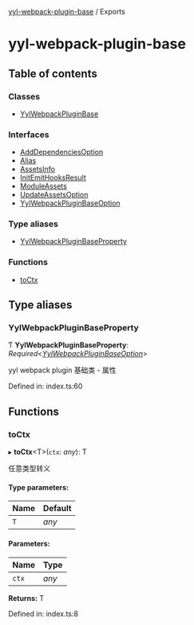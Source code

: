 [yyl-webpack-plugin-base](README.md) / Exports

# yyl-webpack-plugin-base

## Table of contents

### Classes

- [YylWebpackPluginBase](classes/yylwebpackpluginbase.md)

### Interfaces

- [AddDependenciesOption](interfaces/adddependenciesoption.md)
- [Alias](interfaces/alias.md)
- [AssetsInfo](interfaces/assetsinfo.md)
- [InitEmitHooksResult](interfaces/initemithooksresult.md)
- [ModuleAssets](interfaces/moduleassets.md)
- [UpdateAssetsOption](interfaces/updateassetsoption.md)
- [YylWebpackPluginBaseOption](interfaces/yylwebpackpluginbaseoption.md)

### Type aliases

- [YylWebpackPluginBaseProperty](modules.md#yylwebpackpluginbaseproperty)

### Functions

- [toCtx](modules.md#toctx)

## Type aliases

### YylWebpackPluginBaseProperty

Ƭ **YylWebpackPluginBaseProperty**: *Required*<[*YylWebpackPluginBaseOption*](interfaces/yylwebpackpluginbaseoption.md)\>

yyl webpack plugin 基础类 - 属性

Defined in: index.ts:60

## Functions

### toCtx

▸ **toCtx**<T\>(`ctx`: *any*): T

任意类型转义

#### Type parameters:

Name | Default |
------ | ------ |
`T` | *any* |

#### Parameters:

Name | Type |
------ | ------ |
`ctx` | *any* |

**Returns:** T

Defined in: index.ts:8
